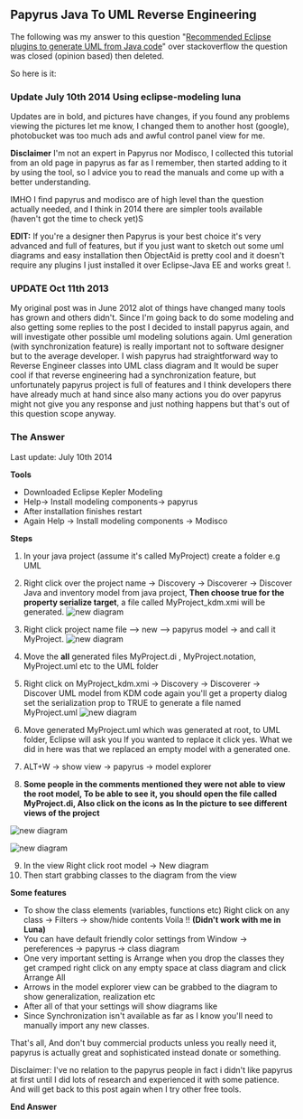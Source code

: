 ## Papyrus Java To UML Reverse Engineering


The following was my answer to this question "[Recommended Eclipse plugins to generate UML from Java code](http://stackoverflow.com/questions/51786/recommended-eclipse-plugins-to-generate-uml-from-java-code/10966290#10966290)" over stackoverflow the question was closed (opinion based) then deleted.

So here is it:

### Update July 10th 2014 Using eclipse-modeling luna
Updates are in bold, and pictures have changes, if you found any problems viewing the pictures let me know, I changed them to another host (google), photobucket was too much ads and awful control panel view for me.

**Disclaimer**
I'm not an expert in Papyrus nor Modisco, I collected this tutorial from an old page in papyrus as far as I remember, then started adding to it by using the tool, so I advice you to read the manuals and come up with a better understanding.

IMHO I find papyrus and modisco are of high level than the question actually needed, and I think in 2014 there are simpler tools available (haven't got the time to check yet)S



**EDIT:** If you're a designer then Papyrus is your best choice it's very advanced and full of features, but if you just want to sketch out some uml diagrams and easy installation then ObjectAid is pretty cool and it doesn't require any plugins I just installed it over Eclipse-Java EE and works great !.


### UPDATE Oct 11th 2013
My original post was in June 2012 alot of things have changed many tools has grown and others didn't. Since I'm going back to do some modeling and also getting some replies to the post I decided to install papyrus again, and will investigate other possible uml modeling solutions again. Uml generation (with synchronization feature) is really important not to software designer but to the average developer.
I wish papyrus had straightforward way to Reverse Engineer classes into UML class diagram and It would be super cool if that reverse engineering had a synchronization feature, but unfortunately papyrus project is full of features and I think developers there have already much at hand since also many actions you do over papyrus might not give you any response and just nothing happens but that's out of this question scope anyway.



### The Answer
Last update: July 10th 2014

**Tools**

* Downloaded Eclipse Kepler Modeling
* Help-> Install modeling components-> papyrus
* After installation finishes restart
* Again Help -> Install modeling components -> Modisco

**Steps**

1. In your java project (assume it's called MyProject) create a folder e.g UML
2. Right click over the project name -> Discovery -> Discoverer -> Discover Java and inventory model from java project, **Then choose true for the property serialize target**, a file called MyProject_kdm.xmi will be generated.
![new diagram](/content/img/papyrus/01.png)

3. Right click project name file --> new --> papyrus model -> and call it MyProject.
![new diagram](/content/img/papyrus/02.png)
4. Move the **all** generated files MyProject.di , MyProject.notation, MyProject.uml etc to the UML folder
5. Right click on MyProject_kdm.xmi -> Discovery -> Discoverer -> Discover UML model from KDM code again you'll get a property dialog set the serialization prop to TRUE to generate a file named MyProject.uml
![new diagram](/content/img/papyrus/03.png)
6. Move generated MyProject.uml which was generated at root, to UML folder, Eclipse will ask you If you wanted to replace it click yes. What we did in here was that we replaced an empty model with a generated one.
7. ALT+W -> show view -> papyrus -> model explorer
8. **Some people in the comments mentioned they were not able to view the root model, To be able to see it, you should open the file called MyProject.di, Also click on the icons as In the picture to see different views of the project**

![new diagram](/content/img/papyrus/04.png)

![new diagram](/content/img/papyrus/05.png)

9. In the view Right click root model -> New diagram
10. Then start grabbing classes to the diagram from the view

**Some features**

* To show the class elements (variables, functions etc) Right click on any class -> Filters -> show/hide contents Voila !! **(Didn't work with me in Luna)**
* You can have default friendly color settings from Window -> pereferences -> papyrus -> class diagram
* One very important setting is Arrange when you drop the classes they get cramped right click on any empty space at class diagram and click Arrange All
* Arrows in the model explorer view can be grabbed to the diagram to show generalization, realization etc
* After all of that your settings will show diagrams like
* Since Synchronization isn't available as far as I know you'll need to manually import any new classes.

That's all, And don't buy commercial products unless you really need it, papyrus is actually great and sophisticated instead donate or something.

Disclaimer: I've no relation to the papyrus people in fact i didn't like papyrus at first until I did lots of research and experienced it with some patience. And will get back to this post again when I try other free tools.

**End Answer**
